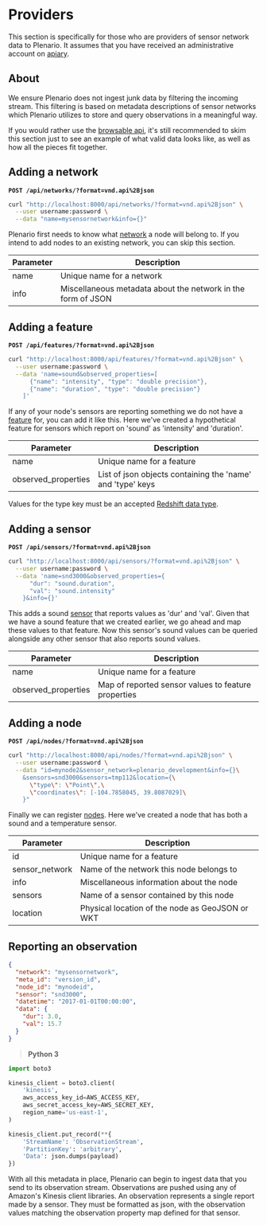# Providers

This section is specifically for those who are providers of sensor network
data to Plenario. It assumes that you have received an administrative
account on [apiary](http://apiary.plenar.io).


## About

We ensure Plenario does not ingest junk data by filtering the incoming
stream. This filtering is based on metadata descriptions of sensor
networks which Plenario utilizes to store and query observations in a
meaningful way.

If you would rather use the [browsable api](http://apiary.plenar.io/api/), it's
still recommended to skim this section just to see an example of what valid
data looks like, as well as how all the pieces fit together.


## Adding a network

**`POST /api/networks/?format=vnd.api%2Bjson`**

```bash
curl "http://localhost:8000/api/networks/?format=vnd.api%2Bjson" \
  --user username:password \
  --data "name=mysensornetwork&info={}"
```

Plenario first needs to know what [network](#sensor-networks) a node will
belong to. If you intend to add nodes to an existing network, you can
skip this section.

| **Parameter** | **Description**                                              |
| ------------- | ------------------------------------------------------------ |
| name          | Unique name for a network                                    |
| info          | Miscellaneous metadata about the network in the form of JSON |


## Adding a feature

**`POST /api/features/?format=vnd.api%2Bjson`**

```bash
curl "http://localhost:8000/api/features/?format=vnd.api%2Bjson" \
  --user username:password \
  --data 'name=sound&observed_properties=[
      {"name": "intensity", "type": "double precision"},
      {"name": "duration", "type": "double precision"}
    ]'
```

If any of your node's sensors are reporting something we do not have a
[feature](#features-of-interest) for, you can add it like this. Here we've
created a hypothetical feature for sensors which report on 'sound' as
'intensity' and 'duration'.

| **Parameter**       | **Description**                                              |
| ------------------- | ------------------------------------------------------------ |
| name                | Unique name for a feature                                    |
| observed_properties | List of json objects containing the 'name' and 'type' keys   |

Values for the type key must be an accepted [Redshift data type](http://docs.aws.amazon.com/redshift/latest/dg/c_Supported_data_types.html).


## Adding a sensor

**`POST /api/sensors/?format=vnd.api%2Bjson`**

```bash
curl "http://localhost:8000/api/sensors/?format=vnd.api%2Bjson" \
  --user username:password \
  --data 'name=snd3000&observed_properties={
      "dur": "sound.duration",
      "val": "sound.intensity"
    }&info={}'
```

This adds a sound [sensor](#sensors) that reports values as 'dur' and 'val'.
Given that we have a sound feature that we created earlier, we go ahead
and map these values to that feature. Now this sensor's sound values can
be queried alongside any other sensor that also reports sound values.

| **Parameter**       | **Description**                                       |
| ------------------- | ----------------------------------------------------- |
| name                | Unique name for a feature                             |
| observed_properties | Map of reported sensor values to feature properties   |


## Adding a node

**`POST /api/nodes/?format=vnd.api%2Bjson`**

```bash
curl "http://localhost:8000/api/nodes/?format=vnd.api%2Bjson" \
  --user username:password \
  --data "id=mynode2&sensor_network=plenario_development&info={}\
    &sensors=snd3000&sensors=tmp112&location={\
      \"type\": \"Point\",\
      \"coordinates\": [-104.7858045, 39.8087029]\
    }"
```

Finally we can register [nodes](#nodes). Here we've created a node that has both
a sound and a temperature sensor.

| **Parameter**  | **Description**                                       |
| -------------- | ----------------------------------------------------- |
| id             | Unique name for a feature                             |
| sensor_network | Name of the network this node belongs to              |
| info           | Miscellaneous information about the node              |
| sensors        | Name of a sensor contained by this node               |
| location       | Physical location of the node as GeoJSON or WKT       |


## Reporting an observation

```json
{
  "network": "mysensornetwork",
  "meta_id": "version_id",
  "node_id": "mynodeid",
  "sensor": "snd3000",
  "datetime": "2017-01-01T00:00:00",
  "data": {
    "dur": 3.0,
    "val": 15.7
  }
}
```

> **Python 3**

```python
import boto3

kinesis_client = boto3.client(
    'kinesis',
    aws_access_key_id=AWS_ACCESS_KEY,
    aws_secret_access_key=AWS_SECRET_KEY,
    region_name='us-east-1',
)

kinesis_client.put_record(**{
    'StreamName': 'ObservationStream',
    'PartitionKey': 'arbitrary',
    'Data': json.dumps(payload)
})
```

With all this metadata in place, Plenario can begin to ingest data that
you send to its observation stream. Observations are pushed
using any of Amazon's Kinesis client libraries. An observation represents
a single report made by a sensor. They must be formatted as
json, with the observation values matching the observation property
map defined for that sensor.
